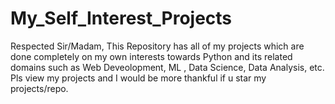 # My_Self_Interest_Projects

Respected Sir/Madam,
           This Repository has all of my projects which are done completely on my own interests towards Python and its related domains such as Web Deveolopment, ML , Data Science, Data Analysis, etc. Pls view my projects and I would be more thankful if u star my projects/repo.
